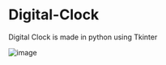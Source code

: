 # Digital-Clock
 
Digital Clock is made in python using Tkinter


![image](https://user-images.githubusercontent.com/78471317/204075086-3ad1e4db-a440-4170-b743-71b1e105fb82.png)

